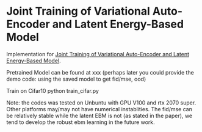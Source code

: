 # Joint Training of Variational Auto-Encoder and Latent Energy-Based Model

Implementation for [Joint Training of Variational Auto-Encoder and Latent Energy-Based Model](https://arxiv.org/abs/2006.06059).

Pretrained Model can be found at xxx
(perhaps later you could provide the demo code: using the saved model to get fid/mse, ood)

Train on Cifar10
python train_cifar.py 

Note: the codes was tested on Unbuntu with GPU V100 and rtx 2070 super. Other platforms may/may not have numerical instablities. The fid/mse can be relatively stable while the latent EBM is not (as stated in the paper), we tend to develop the robust ebm learning in the future work. 